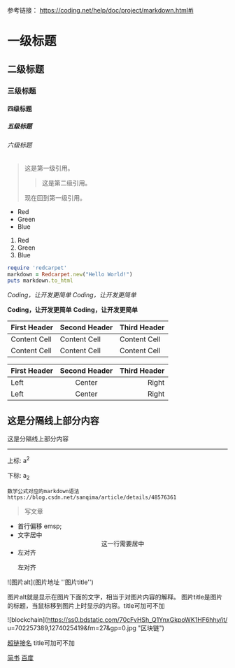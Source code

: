 参考链接：
https://coding.net/help/doc/project/markdown.html#i

# 一级标题
## 二级标题
### 三级标题
#### 四级标题
##### 五级标题
###### 六级标题


> 这是第一级引用。
>
> > 这是第二级引用。
>
> 现在回到第一级引用。


- Red
- Green
- Blue

1. Red
2. Green
3. Blue



```ruby
require 'redcarpet'
markdown = Redcarpet.new("Hello World!")
puts markdown.to_html
```


*Coding，让开发更简单*
_Coding，让开发更简单_

**Coding，让开发更简单**
__Coding，让开发更简单__


First Header | Second Header | Third Header
------------ | ------------- | ------------
Content Cell | Content Cell  | Content Cell
Content Cell | Content Cell  | Content Cell





First Header | Second Header | Third Header
:----------- | :-----------: | -----------:
Left         | Center        | Right
Left         | Center        | Right


这是分隔线上部分内容
---
这是分隔线上部分内容


--------

上标:
a<sup>2</sup>

下标: 
a<sub>2</sub>




```
数学公式对应的markdown语法
https://blog.csdn.net/sanqima/article/details/48576361
```


>写文章
* 首行偏移 emsp;
* 文字居中 <center>这一行需要居中</center>
* 左对齐  <p align="left">左对齐</p>



![图片alt](图片地址 ''图片title'')

图片alt就是显示在图片下面的文字，相当于对图片内容的解释。
图片title是图片的标题，当鼠标移到图片上时显示的内容。title可加可不加


![blockchain](https://ss0.bdstatic.com/70cFvHSh_Q1YnxGkpoWK1HF6hhy/it/
u=702257389,1274025419&fm=27&gp=0.jpg "区块链")



[超链接名](超链接地址 "超链接title")
title可加可不加

[简书](http://jianshu.com)
[百度](http://baidu.com)














